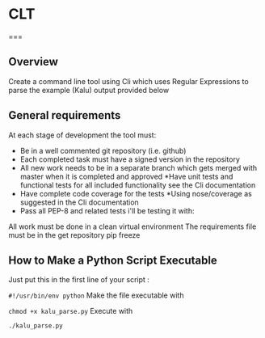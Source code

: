 # CLT
===
## Overview

Create a command line tool using Cli which uses Regular Expressions to parse the example (Kalu) output provided below

## General requirements 
At each stage of development the tool must:
* Be in a well commented git repository (i.e. github)
* Each completed task must have a signed version in the repository
* All new work needs to be in a separate branch which gets merged with master when it is completed and approved
*Have unit tests and functional tests for all included functionality
see the Cli documentation
* Have complete code coverage for the tests
*Using nose/coverage as suggested in the Cli documentation
* Pass all PEP-8 and related tests
i'll be testing it with:

All work must be done in a clean virtual environment
The requirements file must be in the get repository
pip freeze

## How to Make a Python Script Executable

Just put this in the first line of your script :

```#!/usr/bin/env python```
Make the file executable with

```chmod +x kalu_parse.py```
Execute with

``` ./kalu_parse.py ```